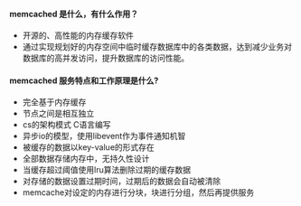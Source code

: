 #### memcached 是什么，有什么作用？
* 开源的、高性能的内存缓存软件
* 通过实现规划好的内存空间中临时缓存数据库中的各类数据，达到减少业务对数据库的高并发访问，提升数据库的访问性能。

#### memcached 服务特点和工作原理是什么?
* 完全基于内存缓存
* 节点之间是相互独立
* cs的架构模式 C语言编写
* 异步io的模型，使用libevent作为事件通知机智
* 被缓存的数据以key-value的形式存在
* 全部数据存储内存中，无持久性设计
* 当缓存超过阈值使用lru算法删除过期的缓存数据
* 对存储的数据设置过期时间，过期后的数据会自动被清除
* memcache对设定的内存进行分块，块进行分组，然后再提供服务

